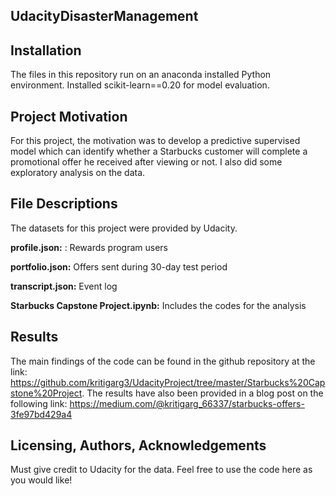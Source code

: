 ## UdacityDisasterManagement


## **Installation**

The files in this repository run on an anaconda installed Python environment. Installed scikit-learn==0.20 for model evaluation.

## **Project Motivation**

For this project, the motivation was to develop a predictive supervised model which can identify whether a Starbucks customer will complete a promotional offer he received after viewing or not. I also did some exploratory analysis on the data.

## **File Descriptions**

The datasets for this project were provided by Udacity.

**profile.json:** : Rewards program users

**portfolio.json:** Offers sent during 30-day test period

**transcript.json:** Event log

**Starbucks Capstone Project.ipynb:** Includes the codes for the analysis

## **Results**

The main findings of the code can be found in the github repository at the link: https://github.com/kritigarg3/UdacityProject/tree/master/Starbucks%20Capstone%20Project. The results have also been provided in a blog post on the following link: https://medium.com/@kritigarg_66337/starbucks-offers-3fe97bd429a4

## **Licensing, Authors, Acknowledgements**

Must give credit to Udacity for the data. Feel free to use the code here as you would like!
